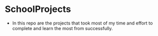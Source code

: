 # SchoolProjects
* In this repo are the projects that took most of my time and effort to complete and learn the most from successfully.
